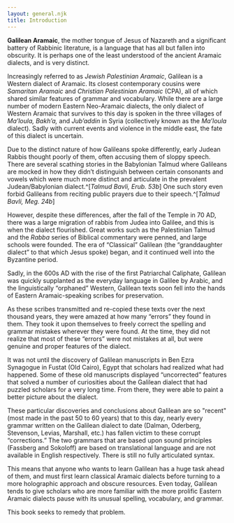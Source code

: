 ```yaml
---
layout: general.njk
title: Introduction
---
```


**Galilean Aramaic**, the mother tongue of Jesus of Nazareth and a significant battery of Rabbinic literature, is a language that has all but fallen into obscurity. It is perhaps one of the least understood of the ancient Aramaic dialects, and is very distinct.

Increasingly referred to as *Jewish Palestinian Aramaic*, Galilean is a Western dialect of Aramaic. Its closest contemporary cousins were *Samaritan Aramaic* and *Christian Palestinian Aramaic* (CPA), all of which shared similar features of grammar and vocabulary. While there are a large number of modern Eastern Neo-Aramaic dialects, the only dialect of Western Aramaic that survives to this day is spoken in the three villages of *Ma’loula, Bakh’a,* and *Jub’addin* in Syria (collectively known as the *Ma’loula* dialect). Sadly with current events and violence in the middle east, the fate of this dialect is uncertain.

Due to the distinct nature of how Galileans spoke differently, early Judean Rabbis thought poorly of them, often accusing them of sloppy speech. There are several scathing stories in the Babylonian Talmud where Galileans are mocked in how they didn’t distinguish between certain consonants and vowels which were much more distinct and articulate in the prevalent Judean/Babylonian dialect.^[*Talmud Bavli, Erub. 53b*] One such story even forbid Galileans from reciting public prayers due to their speech.^[*Talmud Bavli, Meg. 24b*]

However, despite these differences, after the fall of the Temple in 70 AD, there was a large migration of rabbis from Judea into Galilee, and this is when the dialect flourished. Great works such as the Palestinian Talmud and the *Rabba* series of Biblical commentary were penned, and large schools were founded. The era of “Classical” Galilean (the “granddaughter dialect” to that which Jesus spoke) began, and it continued well into the Byzantine period.

Sadly, in the 600s AD with the rise of the first Patriarchal Caliphate, Galilean was quickly supplanted as the everyday language in Galilee by Arabic, and the linguistically “orphaned” Western, Galilean texts soon fell into the hands of Eastern Aramaic-speaking scribes for preservation.

As these scribes transmitted and re-copied these texts over the next thousand years, they were amazed at how many “errors” they found in them. They took it upon themselves to freely correct the spelling and grammar mistakes wherever they were found. At the time, they did not realize that most of these “errors” were not mistakes at all, but were genuine and proper features of the dialect.

It was not until the discovery of Galilean manuscripts in Ben Ezra Synagogue in Fustat (Old Cairo), Egypt that scholars had realized what had happened. Some of these old manuscripts displayed “uncorrected” features that solved a number of curiosities about the Galilean dialect that had puzzled scholars for a very long time. From there, they were able to paint a better picture about the dialect.

These particular discoveries and conclusions about Galilean are so "recent" (most made in the past 50 to 60 years) that to this day, nearly every grammar written on the Galilean dialect to date (Dalman, Oderberg, Stevenson, Levias, Marshall, etc.) has fallen victim to these corrupt “corrections.” The two grammars that are based upon sound principles (Fassberg and Sokoloff) are based on translational language and are not available in English respectively. There is still no fully articulated syntax.

This means that anyone who wants to learn Galilean has a huge task ahead of them, and must first learn classical Aramaic dialects before turning to a more holographic approach and obscure resources. Even today, Galilean tends to give scholars who are more familiar with the more prolific Eastern Aramaic dialects pause with its unusual spelling, vocabulary, and grammar.

This book seeks to remedy that problem.